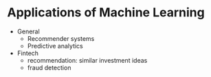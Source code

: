 # Applications of Machine Learning

- General
  - Recommender systems
  - Predictive analytics
- Fintech
  - recommendation: similar investment ideas
  - fraud detection
